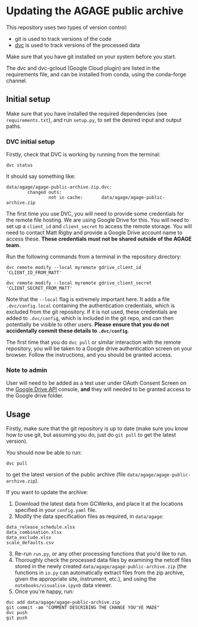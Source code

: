# Updating the AGAGE public archive

This repository uses two types of version control:
- git is used to track versions of the code
- [dvc](https://dvc.org) is used to track versions of the processed data

Make sure that you have git installed on your system before you start.

The dvc and dvc-gcloud (Google Cloud plugin) are listed in the requirements file, and can be installed from conda, using the conda-forge channel.

## Initial setup

Make sure that you have installed the required dependencies (see ```requirements.txt```), and run ```setup.py```, to set the desired input and output paths.

### DVC initial setup

Firstly, check that DVC is working by running from the terminal:

```dvc status```

It should say something like:

```
data/agage/agage-public-archive.zip.dvc:                              
        changed outs:
                not in cache:       data/agage/agage-public-archive.zip
```

The first time you use DVC, you will need to provide some credentials for the remote file hosting. We are using Google Drive for this. You will need to set up a `client_id` and `client_secret` to access the remote storage. You will need to contact Matt Rigby and provide a Google Drive account name to access these. **These credentials must not be shared outside of the AGAGE team.**

Run the following commands from a terminal in the repository directory:

```dvc remote modify --local myremote gdrive_client_id 'CLIENT_ID_FROM_MATT'```

```dvc remote modify --local myremote gdrive_client_secret 'CLIENT_SECRET_FROM_MATT'```

Note that the ```--local``` flag is extremely important here. It adds a file ```.dvc/config.local``` containing the authentication credentials, which is excluded from the git repository. If it is not used, these credentials are added to ```.dvc/config```, which is included in the git repo, and can then potentially be visible to other users. **Please ensure that you do not accidentally commit these details to ```.dvc/config```**.

The first time that you do ```dvc pull``` or similar interaction with the remote repository, you will be taken to a Google drive authentication screen on your browser. Follow the instructions, and you should be granted access.

### Note to admin

User will need to be added as a test user under OAuth Consent Screen on the [Google Drive API](https://console.developers.google.com/) console, **and** they will needed to be granted access to the Google drive folder.

## Usage

Firstly, make sure that the git repository is up to date (make sure you know how to use git, but assuming you do, just do ```git pull``` to get the latest version).

You should now be able to run:

```dvc pull```

to get the latest version of the public archive (file ```data/agage/agage-public-archive.zip```).

If you want to update the archive:

1. Download the latest data from GCWerks, and place it at the locations specified in your ```config.yaml``` file.
2. Modify the data specification files as required, in ```data/agage```:
```
data_release_schedule.xlsx
data_combination.xlsx
data_exclude.xlsx
scale_defaults.csv
```
3. Re-run ```run.py```, or any other processing functions that you'd like to run. 
4. Thoroughly check the processed data files by examining the netcdf files stored in the newly created ```data/agage/agage-public-archive.zip``` (the functions in ```io.py``` can automatically extract files from the zip archive, given the appropriate site, instrument, etc.), and using the ```notebooks/visualise.ipynb``` data viewer.
5. Once you're happy, run: 
```
dvc add data/agage/agage-public-archive.zip
git commit -am "COMMENT DESCRIBING THE CHANGE YOU'VE MADE"
dvc push
git push
```
